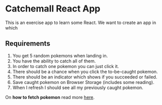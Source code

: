 # Catchemall React App

This is an exercise app to learn some React. We want to create an app in which

## Requirements

1. You get 5 random pokemons when landing in.
2. You have the ability to catch all of them.
3. In order to catch one pokemon you can just click it.
4. There should be a chance when you click the to-be-caught pokemon.
5. There should be an indicator which shows if you succeeded or failed.
6. Save caught pokemon on Browser Storage (includes some reading).
7. When I refresh I should see all my previously caught pokemon.


On **how to fetch pokemon** read more [here](https://pokeapi.co/docs/v2#pokemon).

